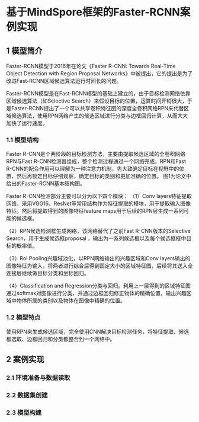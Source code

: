 # 基于MindSpore框架的Faster-RCNN案例实现

## 1 模型简介

Faster-RCNN模型于2016年在论文《Faster R-CNN: Towards Real-Time Object Detection with Region Proposal Networks》中被提出，它的提出是为了改进Fast-RCNN区域候选算法运行时间长的问题。

Faster-RCNN模型是在Fast-RCNN模型的基础上建立的，由于目标检测网络依靠区域候选算法（如Selective Search）来假设目标的位置，运算时间开销很大，于是Faster-RCNN提出了一个可以共享卷积特征图的深度全卷积网络RPN来代替区域候选算法，使用RPN网络产生的候选区域进行分类与边框回归计算，从而大大加快了运行速度。

### 1.1 模型结构

Faster R-CNN是个两阶段的目标检测方法，主要由提取候选区域的全卷积网络RPN与Fast R-CNN检测器组成，整个检测过程通过一个网络完成。RPN和Fast R-CNN的配合作用可以理解为一种注意力机制，先大致确定目标在视野中的位置，然后再锁定目标仔细观察，确定目标的类别和更加准确的位置。 图1为论文中给出的Faster-RCNN基本结构图。

Faster R-CNN检测部分主要可以分为以下四个模块：
（1）Conv layers特征提取网络，采用VGG16、ResNet等常用结构作为特征提取的模块，用于提取输入图像特征。然后将提取得到的图像特征feature maps用于后续的RPN层生成一系列可能的候选框。

（2）RPN候选检测框生成网络，该网络替代了之前Fast R-CNN版本的Selective Search，用于生成候选框proposal ，输出为一系列候选框以及每个候选框框中目标的概率值。

（3）RoI Pooling兴趣域池化，以RPN网络输出的兴趣区域和Conv layers输出的图像特征为输入，将两者进行综合后得到固定大小的区域特征图，后续将其送入全连接层继续做目标分类和坐标回归。

（4）Classification and Regression分类与回归。利用上一层得到的区域特征图通过softmax对图像进行分类，并通过边框回归修正物体的精确位置，输出兴趣区域中物体所属的类别以及物体在图像中精确的位置。

### 1.2 模型特点

使用RPN来生成候选区域，完全使用CNN解决目标检测任务，将特征提取、候选框选取、边框回归和分类都整合到一个网络中。

## 2 案例实现

### 2.1 环境准备与数据读取

### 2.2 数据集创建

### 2.3 模型构建

